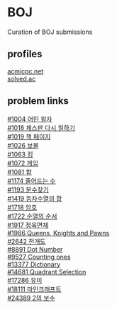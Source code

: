 # BOJ
Curation of BOJ submissions

## profiles

[acmicpc.net](https://www.acmicpc.net/user/wanderkind)<br>
[solved.ac](https://solved.ac/profile/wanderkind)<br>

## problem links

[#1004 어린 왕자](https://www.acmicpc.net/problem/1004)<br>
[#1018 체스판 다시 칠하기](https://www.acmicpc.net/problem/1018)<br>
[#1019 책 페이지](https://www.acmicpc.net/problem/1019)<br>
[#1026 보물](https://www.acmicpc.net/problem/1026)<br>
[#1063 킹](https://www.acmicpc.net/problem/1063)<br>
[#1072 게임](https://www.acmicpc.net/problem/1072)<br>
[#1081 합](https://www.acmicpc.net/problem/1081)<br>
[#1174 줄어드는 수](https://www.acmicpc.net/problem/1174)<br>
[#1193 분수찾기](https://www.acmicpc.net/problem/1193)<br>
[#1419 등차수열의 합](https://www.acmicpc.net/problem/1419)<br>
[#1718 암호](https://www.acmicpc.net/problem/1718)<br>
[#1722 순열의 순서](https://www.acmicpc.net/problem/1722)<br>
[#1917 정육면체 ](https://www.acmicpc.net/problem/1917)<br>
[#1986 Queens, Knights and Pawns](https://www.acmicpc.net/problem/1986)<br>
[#2642 전개도](https://www.acmicpc.net/problem/2642)<br>
[#8891 Dot Number](https://www.acmicpc.net/problem/8891)<br>
[#9527 Counting ones](https://www.acmicpc.net/problem/9527)<br>
[#13377 Dictionary](https://www.acmicpc.net/problem/13377)<br>
[#14681 Quadrant Selection](https://www.acmicpc.net/problem/14681)<br>
[#17286 유미](https://www.acmicpc.net/problem/17286)<br>
[#18111 마인크래프트](https://www.acmicpc.net/problem/18111)<br>
[#24389 2의 보수](https://www.acmicpc.net/problem/24389)<br>
